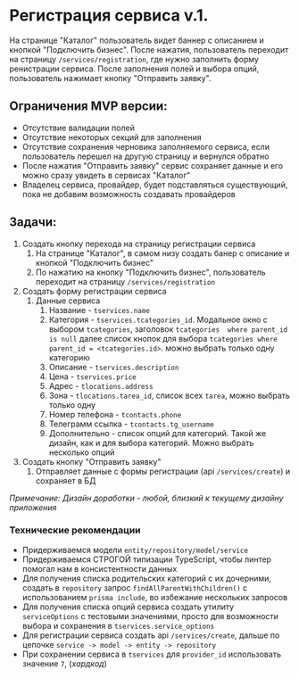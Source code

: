 # Регистрация сервиса v.1.

На странице "Каталог" пользователь видет баннер с описанием и кнопкой "Подключить бизнес".
После нажатия, пользователь переходит на страницу `/services/registration`, где нужно заполнить форму ренистрации 
сервиса.
После заполнения полей и выбора опций, пользователь нажимает кнопку "Отправить заявку".

## Ограничения MVP версии:

- Отсутствие валидации полей
- Отсутствие некоторых секций для заполнения
- Отсутствие сохранения черновика заполняемого сервиса, если пользователь перешел на другую страницу и вернулся обратно
- После нажатия "Отправить заявку" сервис сохраняет данные и его можно сразу увидеть в сервисах "Каталог"
- Владелец сервиса, провайдер, будет подставляться существующий, пока не добавим возможность создавать провайдеров

## Задачи:

1) Создать кнопку перехода на страницу регистрации сервиса 
   1) На странице "Каталог", в самом низу создать банер с описание и 
      кнопкой "Подключить бизнес"
   2) По нажатию на кнопку "Подключить бизнес", пользователь переходит на страницу `/services/registration`
2) Создать форму регистрации сервиса
   1) Данные сервиса
      1) Название - `tservices.name`
      2) Категория - `tservices.tcategories_id`. Модальное окно с выбором `tcategories`, заголовок `tcategories 
      where parent_id is null` далее список кнопок для выбора `tcategories where parent_id = <tcategories.id>`.
         можно выбрать только одну категорию
      3) Описание - `tservices.description`
      4) Цена - `tservices.price`
      5) Адрес - `tlocations.address`
      6) Зона - `tlocations.tarea_id`, список всех `tarea`, можно выбрать только одну
      7) Номер телефона - `tcontacts.phone`
      8) Телеграмм ссылка - `tcontacts.tg_username`
      9) Дополнительно - список опций для категорий. Такой же дизайн, как и для выбора категорий. Можно выбрать 
         несколько опций
3) Создать кнопку "Отправить заявку"
   1) Отправляет данные с формы регистрации (api `/services/create`) и сохраняет в БД

_Примечание: Дизайн доработки - любой, близкий к текущему дизайну приложения_

### Технические рекомендации

- Придерживаемся модели `entity/repository/model/service`
- Придерживаемся СТРОГОЙ типизации TypeScript, чтобы линтер помогал нам в консистентности данных
- Для получения списка родительских категорий с их дочерними, создать в `repository` запрос 
  `findAllParentWithChildren()` с использованием `prisma include`, во избежание нескольких запросов
- Для получения списка опций сервиса создать утилиту `serviceOptions` с тестовыми значениями, просто для возможности 
  выбора и сохранения в `tservices.service_options`
- Для регистрации сервиса создать api `/services/create`, дальше по цепочке `service -> model -> entity -> repository`
- При сохранении сервиса в `tservices` для `provider_id` использовать значение `7`, (_хардкод_)